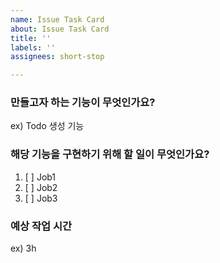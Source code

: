 ```yaml
---
name: Issue Task Card
about: Issue Task Card
title: ''
labels: ''
assignees: short-stop

---
```


### 만들고자 하는 기능이 무엇인가요?
ex) Todo 생성 기능

### 해당 기능을 구현하기 위해 할 일이 무엇인가요?
1. [ ]  Job1
2. [ ]  Job2
3. [ ]  Job3

### 예상 작업 시간
ex) 3h
